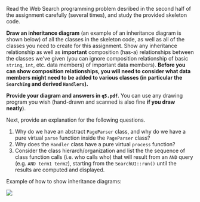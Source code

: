 Read the Web Search programming problem desribed in the second half of the assignment carefully (several times), and study the provided skeleton code.  

**Draw an inheritance diagram** (an example of an inheritance diagram is shown below) of all the classes in the skeleton code, as well as all of the classes you need to create for this assignment. Show any inheritance relationship as well as **important** composition (has-a) relationships between the classes we've given (you can ignore composition relationship of basic `string`, `int`, etc. data members) of important data members). **Before you can show composition relationships, you will need to consider what data members might need to be added to various classes (in particular the `SearchEng` and derived `Handlers`).**

**Provide your diagram and answers in `q5.pdf`**.  You can use any drawing program you wish (hand-drawn and scanned is also fine **if you draw neatly**).

Next, provide an explanation for the following questions.  

1. Why do we have an abstract `PageParser` class, and why do we have a pure virtual `parse` function inside the `PageParser` class?
2. Why does the `Handler` class have a pure virtual `process` function? 
3. Consider the class hierarch/organization and list the the  sequence of class function calls (i.e. who calls who) that will result from an `AND` query (e.g. `AND term1 term2`), starting from the `SearchUI::run()` until the results are computed and displayed. 

Example of how to show inheritance diagrams:

<img src="{{site.baseurl}}/homework/img/classhierarchy.png">

